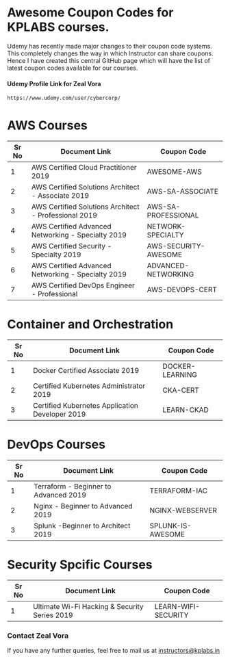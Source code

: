 # Awesome Coupon Codes for KPLABS courses.

Udemy has recently made major changes to their coupon code systems. This completely changes the way in which Instructor can share coupons. Hence I have created this central GitHub page which will have the list of latest coupon codes available for our courses.

#### Udemy Profile Link for Zeal Vora

```sh
https://www.udemy.com/user/cybercorp/
```

# AWS Courses 

| Sr No | Document Link | Coupon Code |
| ------ | ------ | ------ |
| 1 | AWS Certified Cloud Practitioner 2019 | AWESOME-AWS | 
| 2 |AWS Certified Solutions Architect - Associate  2019| AWS-SA-ASSOCIATE |
| 3 |AWS Certified Solutions Architect - Professional 2019 | AWS-SA-PROFESSIONAL |
| 4 |AWS Certified Advanced Networking - Specialty 2019 | NETWORK-SPECIALTY |
| 5 |AWS Certified Security - Specialty 2019 | AWS-SECURITY-AWESOME |
| 6 |AWS Certified Advanced Networking - Specialty 2019 | ADVANCED-NETWORKING	|
| 7 |AWS Certified DevOps Engineer - Professional | AWS-DEVOPS-CERT |

# Container and Orchestration

| Sr No | Document Link | Coupon Code |
| ------ | ------ | ------ |
| 1 | Docker Certified Associate 2019 | DOCKER-LEARNING | 
| 2 | Certified Kubernetes Administrator 2019 | CKA-CERT | 
| 3 | Certified Kubernetes Application Developer 2019 | LEARN-CKAD | 

# DevOps Courses

| Sr No | Document Link | Coupon Code |
| ------ | ------ | ------ |
| 1 | Terraform - Beginner to Advanced 2019 | TERRAFORM-IAC | 
| 2 | Nginx - Beginner to Advanced 2019 | NGINX-WEBSERVER | 
| 3 | Splunk  -Beginner to Architect 2019 | SPLUNK-IS-AWESOME | 

# Security Spcific Courses

| Sr No | Document Link | Coupon Code |
| ------ | ------ | ------ |
| 1 | Ultimate Wi-Fi Hacking & Security Series 2019 | LEARN-WIFI-SECURITY | 


### Contact Zeal Vora
If you have any further queries, feel free to mail us at instructors@kplabs.in
